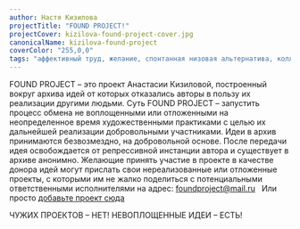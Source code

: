 ```yaml
---
author: Настя Кизилова
projectTitle: "FOUND PROJECT!"
projectCover: kizilova-found-project-cover.jpg
canonicalName: kizilova-found-project
coverColor: "255,0,0"
tags: "аффективный труд, желание, спонтанная низовая альтернатива, коллекция, все всем, контингентность, ипох: идеальное письмо отказа художнику, протоколы самоорганизации, саморазрушающиеся структуры, спекулятивный синтез, язык и зубы креативности, вирус заботы"
---
```


FOUND PROJECT – это проект Анастасии Кизиловой, построенный вокруг архива идей от которых отказались авторы в пользу их реализации другими людьми. Суть FOUND PROJECT – запустить процесс обмена не воплощенными или отложенными на неопределенное время художественными практиками с целью их дальнейшей реализации добровольными участниками. Идеи в архив принимаются безвозмездно, на добровольной основе. После передачи идея освобождается от репрессивной инстанции автора и существует в архиве анонимно. Желающие принять участие в проекте в качестве донора идей могут прислать свои нереализованные или отложенные проекты, с которыми им не жалко поделиться с потенциальными ответственными исполнителями на адрес: foundproject@mail.ru  
Или просто [добавьте проект сюда][1]  

ЧУЖИХ ПРОЕКТОВ – НЕТ! НЕВОПЛОЩЕННЫЕ ИДЕИ – ЕСТЬ!

[1]:	https://docs.google.com/document/d/1pIM21BcQ23f0vV_-5YoOCicQKwwEnxQ7TOazoMkLz20/edit
